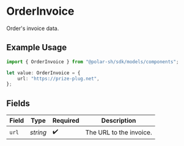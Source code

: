 # OrderInvoice

Order's invoice data.

## Example Usage

```typescript
import { OrderInvoice } from "@polar-sh/sdk/models/components";

let value: OrderInvoice = {
    url: "https://prize-plug.net",
};
```

## Fields

| Field                   | Type                    | Required                | Description             |
| ----------------------- | ----------------------- | ----------------------- | ----------------------- |
| `url`                   | *string*                | :heavy_check_mark:      | The URL to the invoice. |